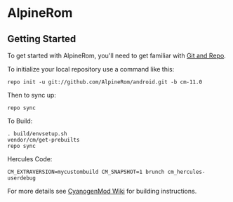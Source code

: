 AlpineRom
=========

Getting Started
---------------

To get started with AlpineRom, you'll need to get
familiar with [Git and Repo](http://source.android.com/source/using-repo.html).

To initialize your local repository use a command like this:

    repo init -u git://github.com/AlpineRom/android.git -b cm-11.0

Then to sync up:

    repo sync

To Build:

    . build/envsetup.sh
    vendor/cm/get-prebuilts
    repo sync

Hercules Code:

    CM_EXTRAVERSION=mycustombuild CM_SNAPSHOT=1 brunch cm_hercules-userdebug


For more details see [CyanogenMod Wiki](http://wiki.cyanogenmod.org/) for building instructions.
